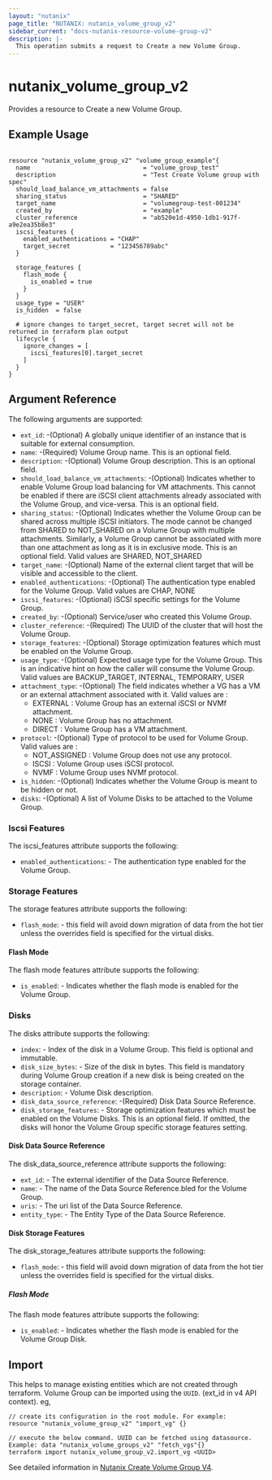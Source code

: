 ```yaml
---
layout: "nutanix"
page_title: "NUTANIX: nutanix_volume_group_v2"
sidebar_current: "docs-nutanix-resource-volume-group-v2"
description: |-
  This operation submits a request to Create a new Volume Group.
---
```


# nutanix_volume_group_v2

Provides a resource to Create a new Volume Group.

## Example Usage

```hcl

resource "nutanix_volume_group_v2" "volume_group_example"{
  name                               = "volume_group_test"
  description                        = "Test Create Volume group with spec"
  should_load_balance_vm_attachments = false
  sharing_status                     = "SHARED"
  target_name                        = "volumegroup-test-001234"
  created_by                         = "example"
  cluster_reference                  = "ab520e1d-4950-1db1-917f-a9e2ea35b8e3"
  iscsi_features {
    enabled_authentications = "CHAP"
    target_secret           = "123456789abc"
  }

  storage_features {
    flash_mode {
      is_enabled = true
    }
  }
  usage_type = "USER"
  is_hidden  = false

  # ignore changes to target_secret, target secret will not be returned in terraform plan output
  lifecycle {
    ignore_changes = [
      iscsi_features[0].target_secret
    ]
  }
}
```

## Argument Reference

The following arguments are supported:

- `ext_id`: -(Optional) A globally unique identifier of an instance that is suitable for external consumption.
- `name`: -(Required) Volume Group name. This is an optional field.
- `description`: -(Optional) Volume Group description. This is an optional field.
- `should_load_balance_vm_attachments`: -(Optional) Indicates whether to enable Volume Group load balancing for VM attachments. This cannot be enabled if there are iSCSI client attachments already associated with the Volume Group, and vice-versa. This is an optional field.
- `sharing_status`: -(Optional) Indicates whether the Volume Group can be shared across multiple iSCSI initiators. The mode cannot be changed from SHARED to NOT_SHARED on a Volume Group with multiple attachments. Similarly, a Volume Group cannot be associated with more than one attachment as long as it is in exclusive mode. This is an optional field. Valid values are SHARED, NOT_SHARED
- `target_name`: -(Optional) Name of the external client target that will be visible and accessible to the client.
- `enabled_authentications`: -(Optional) The authentication type enabled for the Volume Group. Valid values are CHAP, NONE
- `iscsi_features`: -(Optional) iSCSI specific settings for the Volume Group.
- `created_by`: -(Optional) Service/user who created this Volume Group.
- `cluster_reference`: -(Required) The UUID of the cluster that will host the Volume Group.
- `storage_features`: -(Optional) Storage optimization features which must be enabled on the Volume Group.
- `usage_type`: -(Optional) Expected usage type for the Volume Group. This is an indicative hint on how the caller will consume the Volume Group. Valid values are BACKUP_TARGET, INTERNAL, TEMPORARY, USER
- `attachment_type`: -(Optional) The field indicates whether a VG has a VM or an external attachment associated with it. Valid values are :
  - EXTERNAL : Volume Group has an external iSCSI or NVMf attachment.
  - NONE : Volume Group has no attachment.
  - DIRECT : Volume Group has a VM attachment.
- `protocol`: -(Optional) Type of protocol to be used for Volume Group. Valid values are :
  - NOT_ASSIGNED : Volume Group does not use any protocol.
  - ISCSI : Volume Group uses iSCSI protocol.
  - NVMF : Volume Group uses NVMf protocol.
- `is_hidden`: -(Optional) Indicates whether the Volume Group is meant to be hidden or not.
- `disks`: -(Optional) A list of Volume Disks to be attached to the Volume Group.

### Iscsi Features

The iscsi_features attribute supports the following:

- `enabled_authentications`: - The authentication type enabled for the Volume Group.

### Storage Features

The storage features attribute supports the following:

- `flash_mode`: - this field will avoid down migration of data from the hot tier unless the overrides field is specified for the virtual disks.

#### Flash Mode

The flash mode features attribute supports the following:

- `is_enabled`: - Indicates whether the flash mode is enabled for the Volume Group.

### Disks

The disks attribute supports the following:

- `index`: - Index of the disk in a Volume Group. This field is optional and immutable.
- `disk_size_bytes`: - Size of the disk in bytes. This field is mandatory during Volume Group creation if a new disk is being created on the storage container.
- `description`: - Volume Disk description.
- `disk_data_source_reference`: -(Required) Disk Data Source Reference.
- `disk_storage_features`: - Storage optimization features which must be enabled on the Volume Disks. This is an optional field. If omitted, the disks will honor the Volume Group specific storage features setting.

#### Disk Data Source Reference

The disk_data_source_reference attribute supports the following:

- `ext_id`: - The external identifier of the Data Source Reference.
- `name`: - The name of the Data Source Reference.bled for the Volume Group.
- `uris`: - The uri list of the Data Source Reference.
- `entity_type`: - The Entity Type of the Data Source Reference.

#### Disk Storage Features

The disk_storage_features attribute supports the following:

- `flash_mode`: - this field will avoid down migration of data from the hot tier unless the overrides field is specified for the virtual disks.

##### Flash Mode

The flash mode features attribute supports the following:

- `is_enabled`: - Indicates whether the flash mode is enabled for the Volume Group Disk.

## Import

This helps to manage existing entities which are not created through terraform. Volume Group can be imported using the `UUID`. (ext_id in v4 API context). eg,

```hcl
// create its configuration in the root module. For example:
resource "nutanix_volume_group_v2" "import_vg" {}

// execute the below command. UUID can be fetched using datasource. Example: data "nutanix_volume_groups_v2" "fetch_vgs"{}
terraform import nutanix_volume_group_v2.import_vg <UUID>
```

See detailed information in [Nutanix Create Volume Group V4](https://developers.nutanix.com/api-reference?namespace=volumes&version=v4.0#tag/VolumeGroups/operation/createVolumeGroup).

